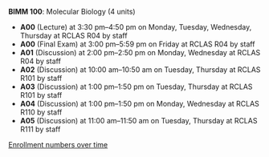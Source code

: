 **BIMM 100**: Molecular Biology (4 units)

- **A00** (Lecture) at 3:30 pm–4:50 pm on Monday, Tuesday, Wednesday, Thursday at RCLAS R04 by staff
- **A00** (Final Exam) at 3:00 pm–5:59 pm on Friday at RCLAS R04 by staff
- **A01** (Discussion) at 2:00 pm–2:50 pm on Monday, Wednesday at RCLAS R04 by staff
- **A02** (Discussion) at 10:00 am–10:50 am on Tuesday, Thursday at RCLAS R101 by staff
- **A03** (Discussion) at 1:00 pm–1:50 pm on Tuesday, Thursday at RCLAS R101 by staff
- **A04** (Discussion) at 1:00 pm–1:50 pm on Monday, Wednesday at RCLAS R110 by staff
- **A05** (Discussion) at 11:00 am–11:50 am on Tuesday, Thursday at RCLAS R111 by staff

[Enrollment numbers over time](./BIMM100.tsv)
